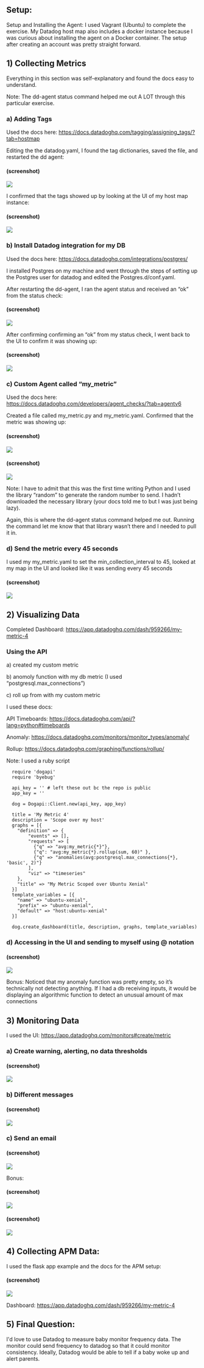 ## Setup:

Setup and Installing the Agent:
I used Vagrant (Ubuntu) to complete the exercise. My Datadog host map also includes a docker instance because I was curious about installing the agent on a Docker container. The setup after creating an account was pretty straight forward.

## 1) Collecting Metrics

Everything in this section was self-explanatory and found the docs easy to understand.

Note: The dd-agent status command helped me out A LOT through this particular exercise.

### a) Adding Tags
Used the docs here: <a href="https://docs.datadoghq.com/tagging/assigning_tags/?tab=hostmap">https://docs.datadoghq.com/tagging/assigning_tags/?tab=hostmap</a>

Editing the the datadog.yaml, I found the tag dictionaries, saved the file, and restarted the dd agent:

#### (screenshot)
<img src="https://github.com/kfike/hiring-engineers/blob/solutions-engineer/images/1/1/1.png" />

I confirmed that the tags showed up by looking at the UI of my host map instance:

#### (screenshot)
<img src="https://github.com/kfike/hiring-engineers/blob/solutions-engineer/images/1/1/2.png" />

### b) Install Datadog integration for my DB
Used the docs here: <a href="https://docs.datadoghq.com/integrations/postgres/">https://docs.datadoghq.com/integrations/postgres/</a>

I installed Postgres on my machine and went through the steps of setting up the Postgres user for datadog and edited the Postgres.d/conf.yaml.

After restarting the dd-agent, I ran the agent status and received an “ok” from the status check:

#### (screenshot)
<img src="https://github.com/kfike/hiring-engineers/blob/solutions-engineer/images/1/2/1.png" />

After confirming confirming an “ok” from my status check, I went back to the UI to confirm it was showing up:

#### (screenshot)
<img src="https://github.com/kfike/hiring-engineers/blob/solutions-engineer/images/1/2/2.png" />


### c) Custom Agent called “my_metric”
Used the docs here: <a href="https://docs.datadoghq.com/developers/agent_checks/?tab=agentv6">https://docs.datadoghq.com/developers/agent_checks/?tab=agentv6</a>

Created a file called my_metric.py and my_metric.yaml. Confirmed that the metric was showing up:

#### (screenshot)
<img src="https://github.com/kfike/hiring-engineers/blob/solutions-engineer/images/1/3/1.png" />

#### (screenshot)
<img src="https://github.com/kfike/hiring-engineers/blob/solutions-engineer/images/1/3/2.png" />

Note: I have to admit that this was the first time writing Python and I used the library “random” to generate the random number to send. I hadn’t downloaded the necessary library (your docs told me to but I was just being lazy).

Again, this is where the dd-agent status command helped me out. Running the command let me know that that library wasn’t there and I needed to pull it in.

### d) Send the metric every 45 seconds

I used my my_metric.yaml to set the min_collection_interval to 45, looked at my map in the UI and looked like it was sending every 45 seconds

#### (screenshot)
<img src="https://github.com/kfike/hiring-engineers/blob/solutions-engineer/images/1/4/1.png" />

## 2) Visualizing Data

Completed Dashboard: <a href="https://app.datadoghq.com/dash/959266/my-metric-4">https://app.datadoghq.com/dash/959266/my-metric-4</a>

### Using the API

a) created my custom metric

b) anomoly function with my db metric (I used “postgresql.max_connections”)

c) roll up from with my custom metric

I used these docs:

API Timeboards: <a href="https://docs.datadoghq.com/api/?lang=python#timeboards">https://docs.datadoghq.com/api/?lang=python#timeboards</a>

Anomaly: <a href="https://docs.datadoghq.com/monitors/monitor_types/anomaly/">https://docs.datadoghq.com/monitors/monitor_types/anomaly/</a>

Rollup: <a href="https://docs.datadoghq.com/graphing/functions/rollup/">https://docs.datadoghq.com/graphing/functions/rollup/</a>

Note: I used a ruby script
```
  require 'dogapi'
  require 'byebug'

  api_key = '' # left these out bc the repo is public
  app_key = ''

  dog = Dogapi::Client.new(api_key, app_key)

  title = 'My Metric 4'
  description = 'Scope over my host'
  graphs = [{
    "definition" => {
        "events" => [],
        "requests" => [
          {"q" => "avg:my_metric{*}"},
          {"q": "avg:my_metric{*}.rollup(sum, 60)" },
          {"q" => "anomalies(avg:postgresql.max_connections{*}, 'basic', 2)"}
        ],
        "viz" => "timeseries"
    },
    "title" => "My Metric Scoped over Ubuntu Xenial"
  }]
  template_variables = [{
    "name" => "ubuntu-xenial",
    "prefix" => "ubuntu-xenial",
    "default" => "host:ubuntu-xenial"
  }]

  dog.create_dashboard(title, description, graphs, template_variables)
```

### d) Accessing in the UI and sending to myself using @ notation

#### (screenshot)
<img src="https://github.com/kfike/hiring-engineers/blob/solutions-engineer/images/2/snapshot email.png" />

Bonus: Noticed that my anomaly function was pretty empty, so it’s technically not detecting anything. If I had a db receiving inputs, it would be displaying an algorithmic function to detect an unusual amount of max connections

## 3) Monitoring Data

I used the UI: <a href="https://app.datadoghq.com/monitors#create/metric">https://app.datadoghq.com/monitors#create/metric</a>

### a) Create warning, alerting, no data thresholds

#### (screenshot)
<img src="https://github.com/kfike/hiring-engineers/blob/solutions-engineer/images/3/1.png" />

### b) Different messages

#### (screenshot)
<img src="https://github.com/kfike/hiring-engineers/blob/solutions-engineer/images/3/2.png" />

### c) Send an email

#### (screenshot)
<img src="https://github.com/kfike/hiring-engineers/blob/solutions-engineer/images/3/3.png" />

Bonus:

#### (screenshot)
<img src="https://github.com/kfike/hiring-engineers/blob/solutions-engineer/images/3/bonus/Screen Shot 2018-10-24 at 11.13.13 PM.png" />

#### (screenshot)
<img src="https://github.com/kfike/hiring-engineers/blob/solutions-engineer/images/3/bonus/Screen Shot 2018-10-24 at 11.13.38 PM.png" />


## 4) Collecting APM Data:

I used the flask app example and the docs for the APM setup:

#### (screenshot)
<img src="https://github.com/kfike/hiring-engineers/blob/solutions-engineer/images/4/1.png" />

Dashboard: <a href="https://app.datadoghq.com/dash/959266/my-metric-4">https://app.datadoghq.com/dash/959266/my-metric-4</a>

## 5) Final Question:

I'd love to use Datadog to measure baby monitor frequency data. The monitor could send frequency to datadog so that it could monitor consistency. Ideally, Datadog would be able to tell if a baby woke up and alert parents.
